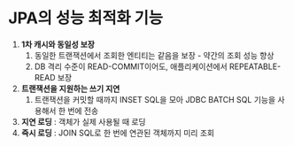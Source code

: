 
# JPA의 성능 최적화 기능

1. **1차 캐시와 동일성 보장**
   1. 동일한 트랜잭션에서 조회한 엔티티는 같음을 보장 - 약간의 조회 성능 향상
   2. DB 격리 수준이 READ-COMMIT이어도, 애플리케이션에서 REPEATABLE-READ 보장
2. **트랜잭션을 지원하는 쓰기 지연**
   1. 트랜잭션을 커밋할 때까지 INSET SQL을 모아 JDBC BATCH SQL 기능을 사용해서 한 번에 전송
3. **지연 로딩** : 객체가 실제 사용될 때 로딩
4. **즉시 로딩** : JOIN SQL로 한 번에 연관된 객체까지 미리 조회